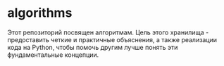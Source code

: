# algorithms

Этот репозиторий посвящен алгоритмам. Цель этого хранилища - предоставить четкие и практичные объяснения, а также реализации кода на Python, чтобы помочь другим лучше понять эти фундаментальные концепции. 


